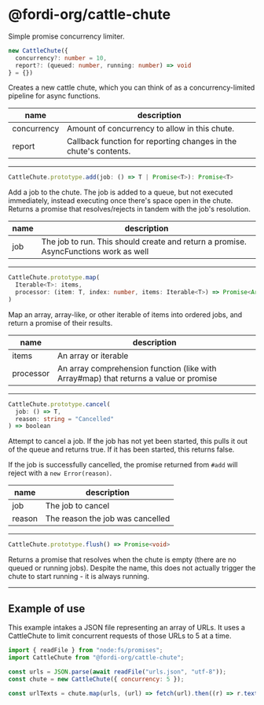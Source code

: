 # @fordi-org/cattle-chute

Simple promise concurrency limiter.

```typescript
new CattleChute({
  concurrency?: number = 10,
  report?: (queued: number, running: number) => void
} = {})
```

Creates a new cattle chute, which you can think of as a concurrency-limited pipeline for async functions.

| name        | description                                                      |
| ----------- | ---------------------------------------------------------------- |
| concurrency | Amount of concurrency to allow in this chute.                    |
| report      | Callback function for reporting changes in the chute's contents. |

-----

```typescript
CattleChute.prototype.add(job: () => T | Promise<T>): Promise<T>
```

Add a job to the chute. The job is added to a queue, but not executed immediately, instead executing once there's
space open in the chute. Returns a promise that resolves/rejects in tandem with the job's resolution.

| name | description                                                                          |
| ---- | ------------------------------------------------------------------------------------ |
| job  | The job to run. This should create and return a promise. AsyncFunctions work as well |

-----

```typescript
CattleChute.prototype.map(
  Iterable<T>: items,
  processor: (item: T, index: number, items: Iterable<T>) => Promise<Array<T>>
)
```

Map an array, array-like, or other iterable of items into ordered jobs, and return a promise of their results.

| name      | description                                                                           |
| --------- | ------------------------------------------------------------------------------------- |
| items     | An array or iterable                                                                  |
| processor | An array comprehension function (like with Array#map) that returns a value or promise |

-----


```typescript
CattleChute.prototype.cancel(
  job: () => T,
  reason: string = "Cancelled"
) => boolean
```

Attempt to cancel a job. If the job has not yet been started, this pulls it out of the queue and returns true. If it
has been started, this returns false.

If the job is successfully cancelled, the promise returned from `#add` will reject with a `new Error(reason)`.

| name   | description                      |
| ------ | -------------------------------- |
| job    | The job to cancel                |
| reason | The reason the job was cancelled |

-----

```typescript
CattleChute.prototype.flush() => Promise<void>
```

Returns a promise that resolves when the chute is empty (there are no queued or running jobs). Despite the name, this
does not actually trigger the chute to start running - it is always running.

-----

## Example of use

This example intakes a JSON file representing an array of URLs. It uses a CattleChute to limit concurrent requests of those URLs to 5 at a time.

```javascript
import { readFile } from "node:fs/promises";
import CattleChute from "@fordi-org/cattle-chute";

const urls = JSON.parse(await readFile("urls.json", "utf-8"));
const chute = new CattleChute({ concurrency: 5 });

const urlTexts = chute.map(urls, (url) => fetch(url).then((r) => r.text()));
```
